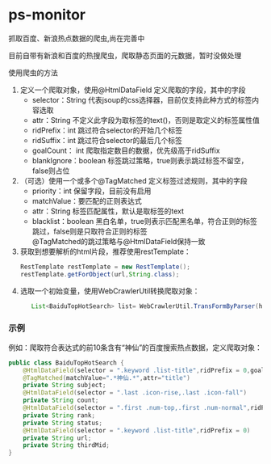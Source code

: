 # ps-monitor
抓取百度、新浪热点数据的爬虫,尚在完善中

目前自带有新浪和百度的热搜爬虫，爬取静态页面的元数据，暂时没做处理

使用爬虫的方法

1. 定义一个爬取对象，使用@HtmlDataField 定义爬取的字段，其中的字段
   - selector：String 代表jsoup的css选择器，目前仅支持此种方式的标签内容选取
   - attr：String 不定义此字段为取标签的text()，否则是取定义的标签属性值
   - ridPrefix：int 跳过符合selector的开始几个标签
   - ridSuffix：int 跳过符合selector的最后几个标签
   - goalCount： int 爬取指定数目的数据，优先级高于ridSuffix
   - blankIgnore：boolean 标签跳过策略，true则表示跳过标签不留空，false则占位
2. （可选）使用一个或多个@TagMatched 定义标签过滤规则，其中的字段
   - priority：int 保留字段，目前没有启用
   - matchValue：要匹配的正则表达式
   - attr：String 标签匹配属性，默认是取标签的text
   - blacklist：boolean 黑白名单，true则表示匹配黑名单，符合正则的标签跳过，false则是只取符合正则的标签  
 @TagMatched的跳过策略与@HtmlDataField保持一致
3. 获取到想要解析的html片段，推荐使用restTemplate：
    ```java
    RestTemplate restTemplate = new RestTemplate();
    restTemplate.getForObject(url,String.class);
   ```
4. 选取一个初始变量，使用WebCrawlerUtil转换爬取对象：
    ```java
       List<BaiduTopHotSearch> list= WebCrawlerUtil.TransFormByParser(hotTopic, BaiduTopHotSearch.class,"rank");
    ```
    
 ### 示例   
例如：爬取符合表达式的前10条含有“神仙”的百度搜索热点数据，定义爬取对象：
```java
public class BaiduTopHotSearch {
    @HtmlDataField(selector = ".keyword .list-title",ridPrefix = 0,goalCount= 10)
    @TagMatched(matchValue=".*神仙.*",attr="title")
    private String subject;
    @HtmlDataField(selector = ".last .icon-rise,.last .icon-fall")
    private String count;
    @HtmlDataField(selector = ".first .num-top,.first .num-normal",ridPrefix = 0)
    private String rank;
    private String status;
    @HtmlDataField(selector = ".keyword .list-title",ridPrefix = 0)
    private String url;
    private String thirdMid;
}
```
